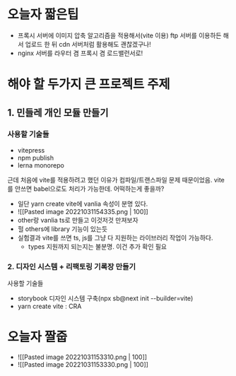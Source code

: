 # 오늘자 짧은팁
- 프록시 서버에 이미지 압축 알고리즘을 적용해서(vite 이용) ftp 서버를 이용하든 해서 업로드 한 뒤 cdn 서버처럼 활용해도 괜찮겠구나!
- nginx 서버를 라우터 겸 프록시 겸 로드밸런서로!
# 해야 할 두가지 큰 프로젝트 주제
## 1. 민들레 개인 모듈 만들기
### 사용할 기술들
- vitepress
- npm  publish
- lerna monorepo

근데 처음에 vite를 적용하려고 했던 이유가 컴파일/트랜스파일 문제 때문이었음. vite를 안쓰면 babel으로도 처리가 가능한데. 어떡하는게 좋을까?
- 일단 yarn create vite에 vanlia 속성이 분명 있다.
- ![[Pasted image 20221031154335.png | 100]]
- other랑 vanlia ts로 만들고 이것저것 만져보자
- 헐 others에 library 기능이 있는듯
- 실험결과 vite를 쓰면 ts, js를 그냥 다 지원하는 라이브러리 작업이 가능하다.
	- types 지원까지 되는지는 불분명. 이건 추가 확인 필요

### 2. 디자인 시스템 + 리팩토링 기록장 만들기
사용할 기술들
- storybook 디자인 시스템 구축(npx sb@next init --builder=vite)
- yarn create vite : CRA 

# 오늘자 짤줍
- ![[Pasted image 20221031153310.png | 100]]
- ![[Pasted image 20221031153330.png | 100]]